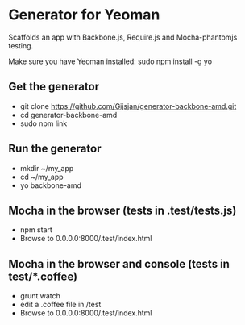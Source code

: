 # Generator for Yeoman 
Scaffolds an app with Backbone.js, Require.js and Mocha-phantomjs testing.

Make sure you have Yeoman installed: sudo npm install -g yo

## Get the generator
- git clone https://github.com/Gijsjan/generator-backbone-amd.git
- cd generator-backbone-amd
- sudo npm link

## Run the generator
- mkdir ~/my_app
- cd ~/my_app
- yo backbone-amd

## Mocha in the browser (tests in .test/tests.js)
- npm start
- Browse to 0.0.0.0:8000/.test/index.html

## Mocha in the browser and console (tests in test/*.coffee)
- grunt watch
- edit a .coffee file in /test
- Browse to 0.0.0.0:8000/.test/index.html


